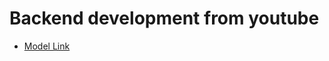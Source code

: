 # Backend development from youtube

- [Model Link](https://app.eraser.io/workspace/9f5o68A9DQfqPQvNG0ho?origin=share)